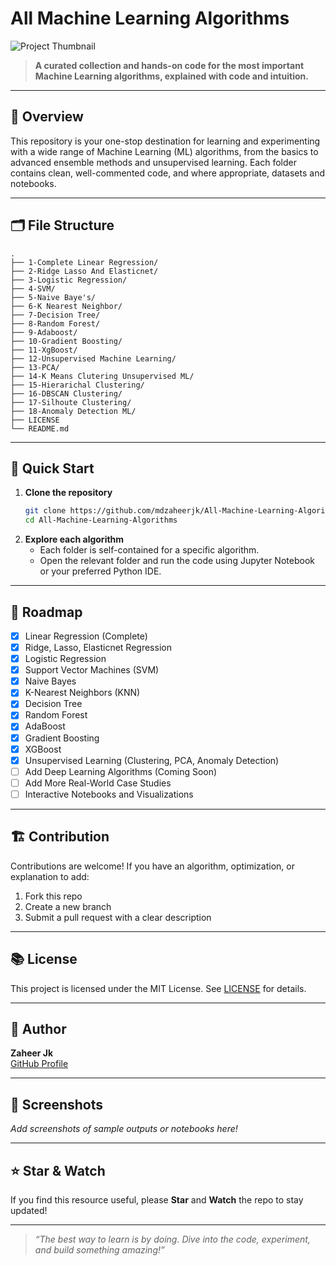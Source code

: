 # All Machine Learning Algorithms

![Project Thumbnail](https://media.geeksforgeeks.org/wp-content/uploads/20230808130011/Machine-Learning-Algorithms1-(1).webp)

> **A curated collection and hands-on code for the most important Machine Learning algorithms, explained with code and intuition.**

---

## 🌟 Overview

This repository is your one-stop destination for learning and experimenting with a wide range of Machine Learning (ML) algorithms, from the basics to advanced ensemble methods and unsupervised learning. Each folder contains clean, well-commented code, and where appropriate, datasets and notebooks.

---

## 🗂️ File Structure

```plaintext
.
├── 1-Complete Linear Regression/
├── 2-Ridge Lasso And Elasticnet/
├── 3-Logistic Regression/
├── 4-SVM/
├── 5-Naive Baye's/
├── 6-K Nearest Neighbor/
├── 7-Decision Tree/
├── 8-Random Forest/
├── 9-Adaboost/
├── 10-Gradient Boosting/
├── 11-XgBoost/
├── 12-Unsupervised Machine Learning/
├── 13-PCA/
├── 14-K Means Clutering Unsupervised ML/
├── 15-Hierarichal Clustering/
├── 16-DBSCAN Clustering/
├── 17-Silhoute Clustering/
├── 18-Anomaly Detection ML/
├── LICENSE
└── README.md
```

---

## 🚀 Quick Start

1. **Clone the repository**
    ```bash
    git clone https://github.com/mdzaheerjk/All-Machine-Learning-Algorithms.git
    cd All-Machine-Learning-Algorithms
    ```
2. **Explore each algorithm**
    - Each folder is self-contained for a specific algorithm.
    - Open the relevant folder and run the code using Jupyter Notebook or your preferred Python IDE.

---

## 🧭 Roadmap

- [x] Linear Regression (Complete)
- [x] Ridge, Lasso, Elasticnet Regression
- [x] Logistic Regression
- [x] Support Vector Machines (SVM)
- [x] Naive Bayes
- [x] K-Nearest Neighbors (KNN)
- [x] Decision Tree
- [x] Random Forest
- [x] AdaBoost
- [x] Gradient Boosting
- [x] XGBoost
- [x] Unsupervised Learning (Clustering, PCA, Anomaly Detection)
- [ ] Add Deep Learning Algorithms (Coming Soon)
- [ ] Add More Real-World Case Studies
- [ ] Interactive Notebooks and Visualizations

---

## 🏗️ Contribution

Contributions are welcome! If you have an algorithm, optimization, or explanation to add:
1. Fork this repo
2. Create a new branch
3. Submit a pull request with a clear description

---

## 📚 License

This project is licensed under the MIT License. See [LICENSE](LICENSE) for details.

---

## 👋 Author

**Zaheer Jk**  
[GitHub Profile](https://github.com/mdzaheerjk)

---

## 📸 Screenshots

*Add screenshots of sample outputs or notebooks here!*

---

## ⭐ Star & Watch

If you find this resource useful, please **Star** and **Watch** the repo to stay updated!

---

> _“The best way to learn is by doing. Dive into the code, experiment, and build something amazing!”_
